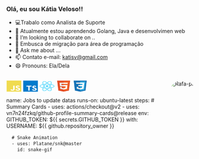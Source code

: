 ### Olá, eu sou Kátia Veloso!!




-  💻Trabalo como Analista de Suporte
- 🌱 Atualmente estou aprendendo Golang, Java e desenvolvimen web
- 👯 I’m looking to collaborate on ..
- 🤔 Embusca de migração para área de programação
- 💬 Ask me about ...
- 📫 Contato e-mail: katisv@gmail.com
- 😄 Pronouns: Ela/Dela


<div style="display: inline_block"><br>
  <img align="center" alt="Rafa-Js" height="30" width="40" src="https://raw.githubusercontent.com/devicons/devicon/master/icons/javascript/javascript-plain.svg">
  <img align="center" alt="Rafa-Ts" height="30" width="40" src="https://raw.githubusercontent.com/devicons/devicon/master/icons/typescript/typescript-plain.svg">
  <img align="center" alt="Rafa-React" height="30" width="40" src="https://raw.githubusercontent.com/devicons/devicon/master/icons/react/react-original.svg">
  <img align="center" alt="Rafa-HTML" height="30" width="40" src="https://raw.githubusercontent.com/devicons/devicon/master/icons/html5/html5-original.svg">
  <img align="center" alt="Rafa-CSS" height="30" width="40" src="https://raw.githubusercontent.com/devicons/devicon/master/icons/css3/css3-original.svg">


<img align="right" alt="Rafa-pic" height="150" style="border-radius:50px;" src="!https://user-images.githubusercontent.com/66650006/229376613-365fa376-c6b6-4c9a-858d-f4b9ba0814d4.gif">
</div>

name: Jobs to update datas
    runs-on: ubuntu-latest
    steps:
      # Summary Cards
      - uses: actions/checkout@v2
      - uses: vn7n24fzkq/github-profile-summary-cards@release
        env:
          GITHUB_TOKEN: ${{ secrets.GITHUB_TOKEN }}
        with:
          USERNAME: ${{ github.repository_owner }}

      # Snake Animation
      - uses: Platane/snk@master
        id: snake-gif
